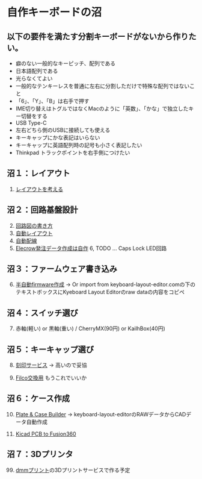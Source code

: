 # 自作キーボードの沼

## 以下の要件を満たす分割キーボードがないから作りたい。

* 癖のない一般的なキーピッチ、配列である
* 日本語配列である
* 光らなくてよい
* 一般的なテンキーレスを普通に左右に分割しただけで特殊な配列ではないこと
* 「6」、「Y」、「B」は右手で押す
* IME切り替えはトグルではなくMacのように「英数」、「かな」で独立したキー切替をする
* USB Type-C
* 左右どちら側のUSBに接続しても使える
* キーキャップにかな表記はいらない
* キーキャップに英語配列時の記号も小さく表記したい
* Thinkpad トラックポイントを右手側につけたい

## 沼１：レイアウト
1. [レイアウトを考える](http://www.keyboard-layout-editor.com/)

## 沼２：回路基盤設計
2. [回路図の書き方](https://www.youtube.com/watch?v=dNfaLM5PUVM&list=PLKe0_8RR2yrSu2fZAs2D8_bfYQ3JGBO-w)
3. [自動レイアウト](https://github.com/yskoht/keyboard-layouter)
4. [自動配線](https://freerouting.mihosoft.eu/)
5. [Elecrow発注データ作成は自作](https://github.com/kirin123kirin/keyboard/blob/main/pcb/basic_L/garbar.py)
6, TODO ... Caps Lock LED回路

## 沼３：ファームウェア書き込み
6. [半自動firmware作成](https://kbfirmware.com/)
   -> Or import from keyboard-layout-editor.comの下のテキストボックスにKyeboard Layout Editorのraw dataの内容をコピペ

## 沼４：スイッチ選び
7. 赤軸(軽い) or 黒軸(重い) / CherryMX(90円) or KailhBox(40円)

## 沼５：キーキャップ選び
8. [刻印サービス](https://yushakobo.jp/keycap-laser-marking/)
  -> 高いので妥協

9. [Filco交換用](https://www.diatec.co.jp/shop/det.php?prod_c=3716) もうこれでいいか


## 沼６：ケース作成
10. [Plate & Case Builder](http://builder.swillkb.com/)
  -> keyboard-layout-editorのRAWデータからCADデータ自動作成

11. [Kicad PCB to Fusion360](https://garchiving.com/output-3d-model-with-kicad/)

## 沼７：3Dプリンタ
99. [dmmプリント](https://make.dmm.com/print/)の3Dプリントサービスで作る予定

